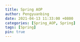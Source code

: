 ```yaml
---
title: Spring AOP
author: Pengyuanbing
date: 2021-04-13 11:33:00 +0800
categories: [Spring_AOP, Spring]
tags: [Spring]
pin: true
---
```





